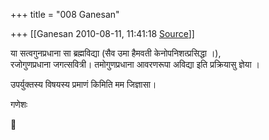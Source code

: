 +++
title = "008 Ganesan"

+++
[[Ganesan	2010-08-11, 11:41:18 [Source](https://groups.google.com/g/bvparishat/c/OSoRoGH83Lw)]]



या सत्वगुनप्रधाना सा ब्रह्मविद्या (सैव उमा हैमवती केनोपनिशत्प्रसिद्धा ।),  
रजोगुणप्रधाना जगत्सवित्री। तमोगुणप्रधाना आवरणरूपा अविद्या इति प्रक्रियासु ज्ञेया ।



उपर्युक्तस्य विषयस्य प्रमाणं किमिति मम जिज्ञासा।



गणेशः



